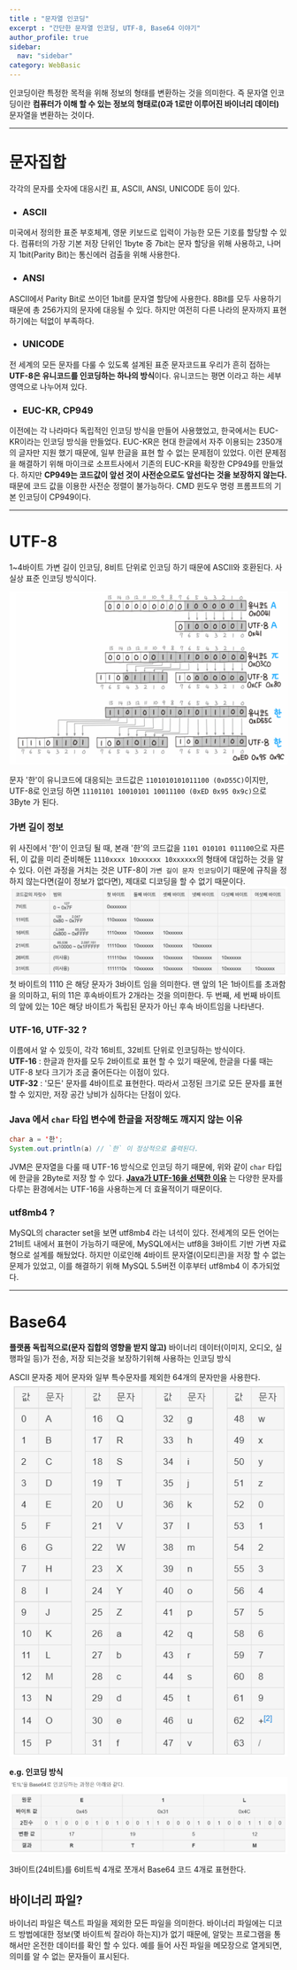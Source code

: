 ```yaml
---
title : "문자열 인코딩"
excerpt : "간단한 문자열 인코딩, UTF-8, Base64 이야기"
author_profile: true
sidebar:
  nav: "sidebar"
category: WebBasic
---
```


인코딩이란 특정한 목적을 위해 정보의 형태를 변환하는 것을 의미한다.
즉 문자열 인코딩이란 **컴퓨터가 이해 할 수 있는 정보의 형태로(0과 1로만 이루어진 바이너리 데이터)** 문자열을 변환하는 것이다.

---

# **문자집합**
각각의 문자를 숫자에 대응시킨 표, ASCII, ANSI, UNICODE 등이 있다.
 * ### **ASCII**    
  미국에서 정의한 표준 부호체계, 영문 키보드로 입력이 가능한 모든 기호를 할당할 수 있다.
  컴퓨터의 가장 기본 저장 단위인 1byte 중 7bit는 문자 할당을 위해 사용하고, 나머지 1bit(Parity Bit)는 통신에러 검출을 위해 사용한다.
 * ### **ANSI**  
  ASCII에서 Parity Bit로 쓰이던 1bit를 문자열 할당에 사용한다. 8Bit를 모두 사용하기 때문에 총 256가지의 문자에 대응될 수 있다. 하지만 여전히 다른 나라의 문자까지 표현하기에는 턱없이 부족하다.
 * ### **UNICODE**  
  전 세계의 모든 문자를 다룰 수 있도록 설계된 표준 문자코드표 우리가 흔히 접하는 **UTF-8은 유니코드를 인코딩하는 하나의 방식**이다.
  유니코드는 평면 이라고 하는 세부 영역으로 나누어져 있다.
 * ### **EUC-KR, CP949**  
  이전에는 각 나라마다 독립적인 인코딩 방식을 만들어 사용했었고, 한국에서는 EUC-KR이라는 인코딩 방식을 만들었다. 
  EUC-KR은 현대 한글에서 자주 이용되는 2350개의 글자만 지원 했기 때문에, 일부 한글을 표현 할 수 없는 문제점이 있었다. 
  이런 문제점을 해결하기 위해 마이크로 소프트사에서 기존의 EUC-KR을 확장한 CP949를 만들었다.
  하지만  **CP949는 코드값이 앞선 것이 사전순으로도 앞선다는 것을 보장하지 않는다.** 때문에 코드 값을 이용한 사전순 정렬이 불가능하다.
  CMD 윈도우 명령 프롬프트의 기본 인코딩이 CP949이다.

---
# **UTF-8**
  1~4바이트 가변 길이 인코딩, 8비트 단위로 인코딩 하기 때문에 ASCII와 호환된다. 사실상 표준 인코딩 방식이다.

  ![image.png](/assets/images/web-basic-images/unicode.png)  

  문자 '한'이 유니코드에 대응되는 코드값은 `1101010101011100 (0xD55C)`이지만, 
  UTF-8로 인코딩 하면 `11101101 10010101 10011100 (0xED 0x95 0x9c)`으로 3Byte 가 된다.

### **가변 길이 정보**  
  위 사진에서 '한'이 인코딩 될 때, 본래 '한'의 코드값을 `1101 010101 011100`으로 자른뒤, 이 값을 미리 준비해둔 `1110xxxx 10xxxxxx 10xxxxxx`의 형태에 대입하는 것을 알 수 있다.
  이런 과정을 거치는 것은 UTF-8이 `가변 길이 문자 인코딩`이기 때문에 규칙을 정하지 않는다면(길이 정보가 없다면), 제대로 디코딩을 할 수 없기 때문이다.  
  ![image.png](/assets/images/web-basic-images/unicode2.png)  
  첫 바이트의 1110 은 해당 문자가 3바이트 임을 의미한다. 맨 앞의 1은 1바이트를 초과함을 의미하고, 뒤의 11은 후속바이트가 2개라는 것을 의미한다. 
  두 번째, 세 번째 바이트의 앞에 있는 10은 해당 바이트가 독립된 문자가 아닌 후속 바이트임을 나타낸다.  
### **UTF-16, UTF-32 ?**
  이름에서 알 수 있듯이, 각각 16비트, 32비트 단위로 인코딩하는 방식이다.  
  **UTF-16** : 한글과 한자를 모두 2바이트로 표현 할 수 있기 때문에, 한글을 다룰 때는 UTF-8 보다 크기가 조금 줄어든다는 이점이 있다.  
  **UTF-32** : '모든' 문자를 4바이트로 표현한다. 따라서 고정된 크기로 모든 문자를 표현 할 수 있지만, 저장 공간 낭비가 심하다는 단점이 있다.  

### **Java 에서 `char` 타입 변수에 한글을 저장해도 깨지지 않는 이유**
```java
char a = '한';
System.out.println(a) // `한` 이 정상적으로 출력된다.   
```  
JVM은 문자열을 다룰 때 UTF-16 방식으로 인코딩 하기 때문에, 위와 같이 `char` 타입에 한글을 2Byte로 저장 할 수 있다.
[**Java가 UTF-16을 선택한 이유**](https://stackoverflow.com/questions/36236364/why-java-char-uses-utf-16)
는 다양한 문자를 다루는 환경에서는 UTF-16을 사용하는게 더 효율적이기 때문이다. 

### **utf8mb4 ?**  
  MySQL의 character set을 보면 utf8mb4 라는 녀석이 있다. 
  전세계의 모든 언어는 21비트 내에서 표현이 가능하기 때문에, MySQL에서는 utf8을 3바이트 기반 가변 자료형으로 설계를 해뒀었다. 
  하지만 이로인해 4바이트 문자열(이모티콘)을 저장 할 수 없는 문제가 있었고, 이를 해결하기 위해 MySQL 5.5버전 이후부터 utf8mb4 이 추가되었다.

---

# **Base64**
  **플랫폼 독립적으로(문자 집합의 영향을 받지 않고)** 바이너리 데이터(이미지, 오디오, 실행파일 등)가 전송, 저장 되는것을 보장하기위해 사용하는 인코딩 방식
  
  ASCII 문자중 제어 문자와 일부 특수문자를 제외한 64개의 문자만을 사용한다.        
  ![image.png](/assets/images/web-basic-images/base64(2).png)   
    
  **e.g. 인코딩 방식**
  ![image.png](/assets/images/web-basic-images/base64.png)  
  

3바이트(24비트)를 6비트씩 4개로 쪼개서 Base64 코드 4개로 표현한다.

## **바이너리 파일?**
  바이너리 파일은 텍스트 파일을 제외한 모든 파일을 의미한다.
  바이너리 파일에는 디코드 방법에대한 정보(몇 바이트씩 잘라야 하는지)가 없기 때문에, 알맞는 프로그램을 통해서만 온전한 데이터를 확인 할 수 있다.
  예를 들어 사진 파일을 메모장으로 열게되면, 의미를 알 수 없는 문자들이 표시된다. 
